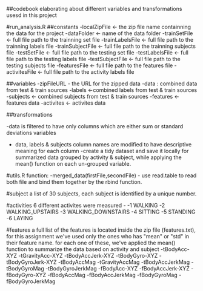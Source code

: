##codebook elaborating about different variables and transformations usesd in this project

#run_analysis.R
##constants
-localZipFile <- the zip file name containning the data for the project
-dataFolder <- name of the data folder
-trainSetFile <- full file path to the trainning set file
-trainLabelsFile <- full file path to the trainning labels file
-trainSubjectFile <- full file path to the trainning subjects file
-testSetFile <- full file path to the testing set file
-testLabelsFile <- full file path to the testing labels file
-testSubjectFile <- full file path to the testing subjects file
-featuresFile <- full file path to the features file
-activitesFile <- full file path to the activity labels file

##variables
-zipFileURL - the URL for the zipped data
-data : combined data from test & train sources
-labels <-combined labels from test & train sources
-subjects <- combined subjects from test & train sources
-features <- features data
-activites <- activites data

##transformations

-data is filtered to have only columns which are either sum or standard deviations variables
- data, labels & subjects column names are modified to have descriptive meaning for each column
-create a tidy dataset and save it locally for summarized data grouped by activity & subject, while applying the mean() function on each un-grouped variable.

#utils.R
function:
-merged_data(firstFile,secondFile) - use read.table to read both file and bind them together by the rbind function.

#subject
a list of 30 subjects, each subject is identified by a unique number.

#activities 
6 different activites were measured - 
-1 WALKING
-2 WALKING_UPSTAIRS
-3 WALKING_DOWNSTAIRS
-4 SITTING
-5 STANDING
-6 LAYING

#features
a full list of the features is located inside the zip file (features.txt), for this assignment we've used only the ones who has "mean" or "std" in their feature name.
for each one of these, we've applied the mean() function to summarize the data based on activity and subject
-tBodyAcc-XYZ
-tGravityAcc-XYZ
-tBodyAccJerk-XYZ
-tBodyGyro-XYZ
-tBodyGyroJerk-XYZ
-tBodyAccMag
-tGravityAccMag
-tBodyAccJerkMag
-tBodyGyroMag
-tBodyGyroJerkMag
-fBodyAcc-XYZ
-fBodyAccJerk-XYZ
-fBodyGyro-XYZ
-fBodyAccMag
-fBodyAccJerkMag
-fBodyGyroMag
-fBodyGyroJerkMag